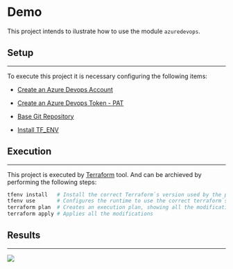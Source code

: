 # Demo

This project intends to ilustrate how to use the module `azuredevops`.

## Setup
---

To execute this project it is necessary configuring the following items:

- [Create an Azure Devops Account](https://docs.microsoft.com/en-us/azure/devops/user-guide/sign-up-invite-teammates?view=azure-devops)

- [Create an Azure Devops Token - PAT](https://docs.microsoft.com/en-us/azure/devops/organizations/accounts/use-personal-access-tokens-to-authenticate?view=azure-devops&tabs=preview-page)

- [Base Git Repository](https://github.com/tmissao/NodeExpressTemplate)

- [Install TF_ENV](https://github.com/tfutils/tfenv)

## Execution
---

This project is executed by [Terraform](https://www.terraform.io/) tool. And can be archieved by performing the following steps:
```bash
tfenv install   # Install the correct Terraform`s version used by the project. The Terraform`s version is defined in the [.terraform-version](./src/.terraform-version) file
tfenv use       # Configures the runtime to use the correct terraform`s version
terraform plan  # Creates an execution plan, showing all the modifications that will be applied
terraform apply # Applies all the modifications
```

## Results
---

![](../..//artifacts/azure-devops-result.gif)


